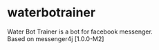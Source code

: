 # waterbotrainer
Water Bot Trainer is a bot for facebook messenger.<br>
Based on messenger4j [1.0.0-M2]
